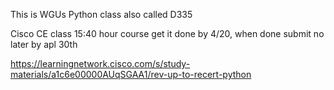 This is WGUs Python class
also called D335

Cisco CE class 15:40 hour course get it done by 4/20, when done submit no later by apl 30th

https://learningnetwork.cisco.com/s/study-materials/a1c6e00000AUqSGAA1/rev-up-to-recert-python

